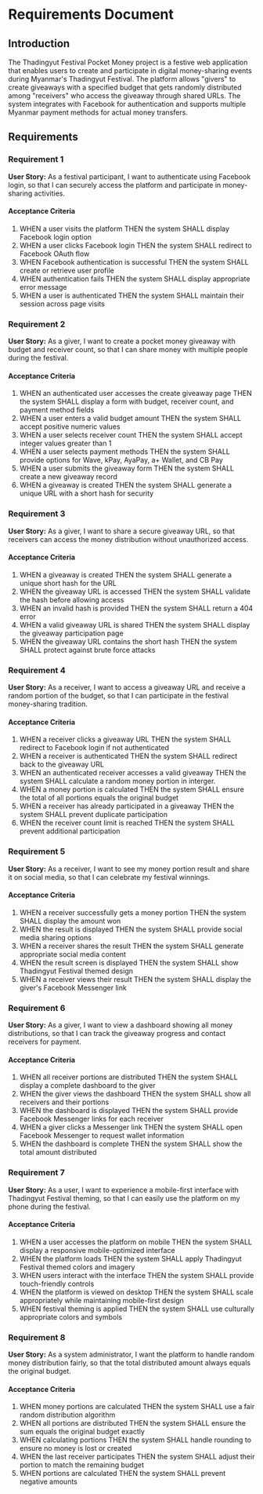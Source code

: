 # Requirements Document

## Introduction

The Thadingyut Festival Pocket Money project is a festive web application that enables users to create and participate in digital money-sharing events during Myanmar's Thadingyut Festival. The platform allows "givers" to create giveaways with a specified budget that gets randomly distributed among "receivers" who access the giveaway through shared URLs. The system integrates with Facebook for authentication and supports multiple Myanmar payment methods for actual money transfers.

## Requirements

### Requirement 1

**User Story:** As a festival participant, I want to authenticate using Facebook login, so that I can securely access the platform and participate in money-sharing activities.

#### Acceptance Criteria

1. WHEN a user visits the platform THEN the system SHALL display Facebook login option
2. WHEN a user clicks Facebook login THEN the system SHALL redirect to Facebook OAuth flow
3. WHEN Facebook authentication is successful THEN the system SHALL create or retrieve user profile
4. WHEN authentication fails THEN the system SHALL display appropriate error message
5. WHEN a user is authenticated THEN the system SHALL maintain their session across page visits

### Requirement 2

**User Story:** As a giver, I want to create a pocket money giveaway with budget and receiver count, so that I can share money with multiple people during the festival.

#### Acceptance Criteria

1. WHEN an authenticated user accesses the create giveaway page THEN the system SHALL display a form with budget, receiver count, and payment method fields
2. WHEN a user enters a valid budget amount THEN the system SHALL accept positive numeric values
3. WHEN a user selects receiver count THEN the system SHALL accept integer values greater than 1
4. WHEN a user selects payment methods THEN the system SHALL provide options for Wave, kPay, AyaPay, a+ Wallet, and CB Pay
5. WHEN a user submits the giveaway form THEN the system SHALL create a new giveaway record
6. WHEN a giveaway is created THEN the system SHALL generate a unique URL with a short hash for security

### Requirement 3

**User Story:** As a giver, I want to share a secure giveaway URL, so that receivers can access the money distribution without unauthorized access.

#### Acceptance Criteria

1. WHEN a giveaway is created THEN the system SHALL generate a unique short hash for the URL
2. WHEN the giveaway URL is accessed THEN the system SHALL validate the hash before allowing access
3. WHEN an invalid hash is provided THEN the system SHALL return a 404 error
4. WHEN a valid giveaway URL is shared THEN the system SHALL display the giveaway participation page
5. WHEN the giveaway URL contains the short hash THEN the system SHALL protect against brute force attacks

### Requirement 4

**User Story:** As a receiver, I want to access a giveaway URL and receive a random portion of the budget, so that I can participate in the festival money-sharing tradition.

#### Acceptance Criteria

1. WHEN a receiver clicks a giveaway URL THEN the system SHALL redirect to Facebook login if not authenticated
2. WHEN a receiver is authenticated THEN the system SHALL redirect back to the giveaway URL
3. WHEN an authenticated receiver accesses a valid giveaway THEN the system SHALL calculate a random money portion in interger.
4. WHEN a money portion is calculated THEN the system SHALL ensure the total of all portions equals the original budget
5. WHEN a receiver has already participated in a giveaway THEN the system SHALL prevent duplicate participation
6. WHEN the receiver count limit is reached THEN the system SHALL prevent additional participation

### Requirement 5

**User Story:** As a receiver, I want to see my money portion result and share it on social media, so that I can celebrate my festival winnings.

#### Acceptance Criteria

1. WHEN a receiver successfully gets a money portion THEN the system SHALL display the amount won
2. WHEN the result is displayed THEN the system SHALL provide social media sharing options
3. WHEN a receiver shares the result THEN the system SHALL generate appropriate social media content
4. WHEN the result screen is displayed THEN the system SHALL show Thadingyut Festival themed design
5. WHEN a receiver views their result THEN the system SHALL display the giver's Facebook Messenger link

### Requirement 6

**User Story:** As a giver, I want to view a dashboard showing all money distributions, so that I can track the giveaway progress and contact receivers for payment.

#### Acceptance Criteria

1. WHEN all receiver portions are distributed THEN the system SHALL display a complete dashboard to the giver
2. WHEN the giver views the dashboard THEN the system SHALL show all receivers and their portions
3. WHEN the dashboard is displayed THEN the system SHALL provide Facebook Messenger links for each receiver
4. WHEN a giver clicks a Messenger link THEN the system SHALL open Facebook Messenger to request wallet information
5. WHEN the dashboard is complete THEN the system SHALL show the total amount distributed

### Requirement 7

**User Story:** As a user, I want to experience a mobile-first interface with Thadingyut Festival theming, so that I can easily use the platform on my phone during the festival.

#### Acceptance Criteria

1. WHEN a user accesses the platform on mobile THEN the system SHALL display a responsive mobile-optimized interface
2. WHEN the platform loads THEN the system SHALL apply Thadingyut Festival themed colors and imagery
3. WHEN users interact with the interface THEN the system SHALL provide touch-friendly controls
4. WHEN the platform is viewed on desktop THEN the system SHALL scale appropriately while maintaining mobile-first design
5. WHEN festival theming is applied THEN the system SHALL use culturally appropriate colors and symbols

### Requirement 8

**User Story:** As a system administrator, I want the platform to handle random money distribution fairly, so that the total distributed amount always equals the original budget.

#### Acceptance Criteria

1. WHEN money portions are calculated THEN the system SHALL use a fair random distribution algorithm
2. WHEN all portions are distributed THEN the system SHALL ensure the sum equals the original budget exactly
3. WHEN calculating portions THEN the system SHALL handle rounding to ensure no money is lost or created
4. WHEN the last receiver participates THEN the system SHALL adjust their portion to match the remaining budget
5. WHEN portions are calculated THEN the system SHALL prevent negative amounts